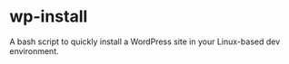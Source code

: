 # wp-install

A bash script to quickly install a WordPress site in your Linux-based dev environment.
